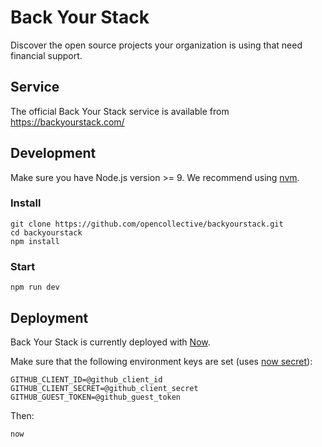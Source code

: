 # Back Your Stack

Discover the open source projects your organization is using that need financial support.

## Service

The official Back Your Stack service is available from https://backyourstack.com/

## Development

Make sure you have Node.js version >= 9. We recommend using [nvm](https://github.com/creationix/nvm).

### Install

```
git clone https://github.com/opencollective/backyourstack.git
cd backyourstack
npm install
```

### Start

`npm run dev`

## Deployment

Back Your Stack is currently deployed with [Now](https://zeit.co/now).

Make sure that the following environment keys are set (uses [now secret](https://zeit.co/docs/getting-started/secrets)):

```
GITHUB_CLIENT_ID=@github_client_id
GITHUB_CLIENT_SECRET=@github_client_secret
GITHUB_GUEST_TOKEN=@github_guest_token
```

Then:

`now`
